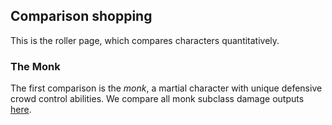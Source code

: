 ## Comparison shopping

This is the roller page, which compares characters quantitatively.

### The Monk

The first comparison is the _monk_, a martial character with unique
defensive crowd control abilities. We compare all monk subclass damage
outputs [here](monk/index.md).
